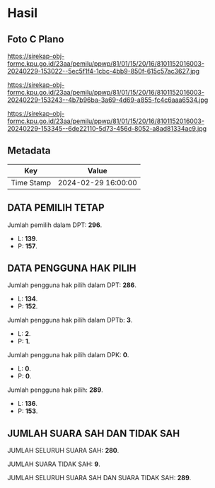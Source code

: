 # Hasil

## Foto C Plano

https://sirekap-obj-formc.kpu.go.id/23aa/pemilu/ppwp/81/01/15/20/16/8101152016003-20240229-153022--5ec5f1f4-1cbc-4bb9-850f-615c57ac3627.jpg

https://sirekap-obj-formc.kpu.go.id/23aa/pemilu/ppwp/81/01/15/20/16/8101152016003-20240229-153243--4b7b96ba-3a69-4d69-a855-fc4c6aaa6534.jpg

https://sirekap-obj-formc.kpu.go.id/23aa/pemilu/ppwp/81/01/15/20/16/8101152016003-20240229-153345--6de22110-5d73-456d-8052-a8ad81334ac9.jpg


## Metadata

| Key        | Value               |
| ---------- | ------------------- |
| Time Stamp | 2024-02-29 16:00:00 |


## DATA PEMILIH TETAP

Jumlah pemilih dalam DPT: **296**.
 * L: **139**.
 * P: **157**.

## DATA PENGGUNA HAK PILIH

Jumlah pengguna hak pilih dalam DPT: **286**.
 * L: **134**.
 * P: **152**.

Jumlah pengguna hak pilih dalam DPTb: **3**.
 * L: **2**.
 * P: **1**.

Jumlah pengguna hak pilih dalam DPK: **0**.
 * L: **0**.
 * P: **0**.

Jumlah pengguna hak pilih: **289**.
 * L: **136**.
 * P: **153**.

## JUMLAH SUARA SAH DAN TIDAK SAH

JUMLAH SELURUH SUARA SAH: **280**.

JUMLAH SUARA TIDAK SAH: **9**.

JUMLAH SELURUH SUARA SAH DAN SUARA TIDAK SAH: **289**.


